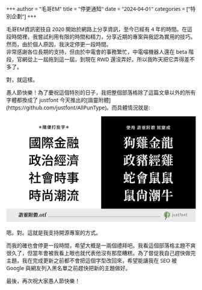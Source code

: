 +++
author = "毛哥EM"
title = "停更通知"
date = "2024-04-01"
categories = ["特別企劃"]
+++
<div style="font-family:Metropolis, system-ui!important;">
毛哥EM資訊密技自 2020 開始於網路上分享資訊，至今已經有 4 年的時間。在這段時間裡，我嘗試利用有限的時間和精力，分享近期的專案與我認為實用的技巧。然而，由於個人原因，我決定停更一段時間。
</div>
<!--more-->
<div style="font-family:Metropolis, system-ui!important;">
非常感謝各位長期的支持，但由於中電會的事務繁忙，中電喵機器人還在 beta 階段，官網從上一屆拖到這一屆，到現在 RWD 還沒弄好。所以我昨天把它弄得差不多了。

對，就這樣。
</div>
愚人節快樂！為了慶祝這個特別的日子，我把整個部落格除了這篇文章以外的所有字體都換成了 justfont 今天推出的[諧靈附體](https://github.com/justfont/AllPunType)。而具體情況就是:

![](https://raw.githubusercontent.com/justfont/AllPunType/main/assets/example1.png)

嗯。對。這就是我支持開源專案的方式。

而我的確也會停更一段時間，希望大概是一兩個禮拜吧。我看這個部落格主題不爽很久了，但當年會被我看上眼也就代表他沒有那麼糟糕。為了督促我自己趕快做完主題，我在完成更新之前都不會把這個字型改回來，希望能讓我在 SEO 被 Google 與網友列入黑名單之前趕快把新的主題做好。

最後，再次祝大家愚人節快樂！

<style>
    h1.post_title,body{
     font-family:Metropolis, system-ui!important;
    }
</style>